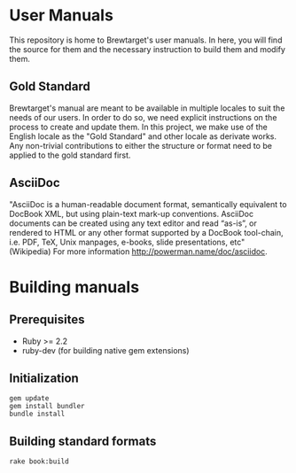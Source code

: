 # User Manuals

This repository is home to Brewtarget's user manuals. In here, you will find the source for them and the necessary instruction to build them and modify them.

## Gold Standard
Brewtarget's manual are meant to be available in multiple locales to suit the needs of our users. In order to do so, we need explicit instructions on the process to create and update them. In this project, we make use of the English locale as the "Gold Standard" and other locale as derivate works. Any non-trivial contributions to either the structure or format need to be applied to the gold standard first.

## AsciiDoc
"AsciiDoc is a human-readable document format, semantically equivalent to DocBook XML, but using plain-text mark-up conventions. AsciiDoc documents can be created using any text editor and read “as-is”, or rendered to HTML or any other format supported by a DocBook tool-chain, i.e. PDF, TeX, Unix manpages, e-books, slide presentations, etc" (Wikipedia)
For more information http://powerman.name/doc/asciidoc.

# Building manuals

## Prerequisites
* Ruby >= 2.2
* ruby-dev (for building native gem extensions)

## Initialization
    gem update
    gem install bundler
    bundle install

## Building standard formats
    rake book:build
